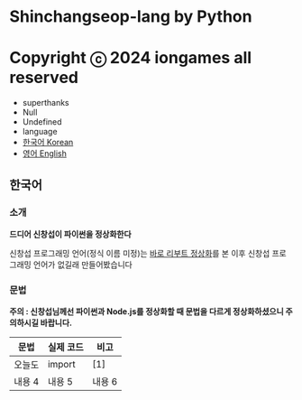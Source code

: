 # Shinchangseop-lang by Python
# Copyright ⓒ 2024 iongames all reserved
* superthanks
 * Null
 * Undefined
* language
 * [한국어 Korean](##한국어)
 * [영어 English](##English)
## 한국어
### 소개
**드디어 신창섭이 파이썬을 정상화한다**

신창섭 프로그래밍 언어(정식 이름 미정)는 [바로 리부트 정상화](https://youtu.be/cYRkZmBuDqI?si=SvoFzsgvvvILffpX)를 본 이후 신창섭 프로그래밍 언어가 없길래 만들어봤습니다
### 문법
**주의 : 신창섭님께선 파이썬과 Node.js를 정상화할 때 문법을 다르게 정상화하셨으니 주의하시길 바랍니다.**

| 문법 | 실제 코드 | 비고 |
|--------|--------|--------|
| 오늘도 | import | [1] |
| 내용 4 | 내용 5 | 내용 6 |
